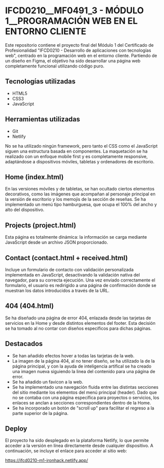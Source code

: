 # IFCD0210__MF0491_3 - MÓDULO 1__PROGRAMACIÓN WEB EN EL ENTORNO CLIENTE
Este repositorio contiene el proyecto final del Módulo 1 del Certificado de Profesionalidad "IFCD0210 - Desarrollo de aplicaciones con tecnologías web", centrado en la programación web en el entorno cliente. Partiendo de un diseño en Figma, el objetivo ha sido desarrollar una página web completamente funcional utilizando código puro.

## Tecnologías utilizadas
- HTML5
- CSS3
- JavaScript

## Herramientas utilizadas
- Git
- Netlify

No se ha utilizado ningún framework, pero tanto el CSS como el JavaScript siguen una estructura basada en componentes. La maquetación se ha realizado con un enfoque mobile first y es completamente responsive, adaptándose a dispositivos móviles, tabletas y ordenadores de escritorio.

## Home (index.html)
En las versiones móviles y de tabletas, se han ocultado ciertos elementos decorativos, como las imágenes que acompañan al personaje principal en la versión de escritorio y los memojis de la sección de reseñas. Se ha implementado un menú tipo hamburguesa, que ocupa el 100% del ancho y alto del dispositivo.

## Projects (project.html)
Esta página es totalmente dinámica: la información se carga mediante JavaScript desde un archivo JSON proporcionado.

## Contact (contact.html + received.html)
Incluye un formulario de contacto con validación personalizada implementada en JavaScript, desactivando la validación nativa del navegador, para su correcta ejecución. Una vez enviado correctamente el formulario, el usuario es redirigido a una página de confirmación donde se muestran los datos introducidos a través de la URL.

## 404 (404.html)
Se ha diseñado una página de error 404, enlazada desde las tarjetas de servicios en la Home y desde distintos elementos del footer. Esta decisión se ha tomado al no contar con diseños específicos para dichas páginas.

## Destacados
- Se han añadido efectos hover a todas las tarjetas de la web.
- La imagen de la página 404, al no tener diseño, se ha utilizado la de la página principal, y con la ayuda de inteligencia artifical se ha creado una imagen nueva siguiendo la linea del contenido para una página de error.
- Se ha añadido un favicon a la web.
- Se ha implementado una navegación fluida entre las distintas secciones del sitio mediante los elementos del menú principal (header). Dado que no se contaba con una página específica para proyectos o servicios, los enlaces se anclan a secciones correspondientes dentro de la Home.       
- Se ha incorporado un botón de "scroll up" para facilitar el regreso a la parte superior de la página.

## Deploy
El proyecto ha sido desplegado en la plataforma Netlify, lo que permite acceder a la versión en línea directamente desde cualquier dispositivo. A continuación, se incluye el enlace para acceder al sitio web:

https://ifcd0210-m1-ironhack.netlify.app/